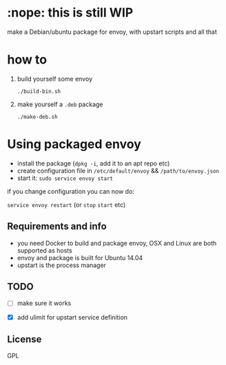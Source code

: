 # :nope: this is still WIP

make a Debian/ubuntu package for envoy, with upstart scripts and all that

# how to

1. build yourself some envoy

    `./build-bin.sh`

2. make yourself a `.deb` package

    `./make-deb.sh`

# Using packaged envoy

- install the package (`dpkg -i`, add it to an apt repo etc)
- create configuration file in `/etc/default/envoy` && `/path/to/envoy.json`
- start it: `sudo service envoy start`

if you change configuration you can now do:

`service envoy restart` (or `stop` `start` etc)

## Requirements and info

- you need Docker to build and package envoy, OSX and Linux are both supported as hosts
- envoy and package is built for Ubuntu 14.04
- upstart is the process manager



## TODO

- [ ] make sure it works
- [x] add ulimit for upstart service definition


## License

GPL
